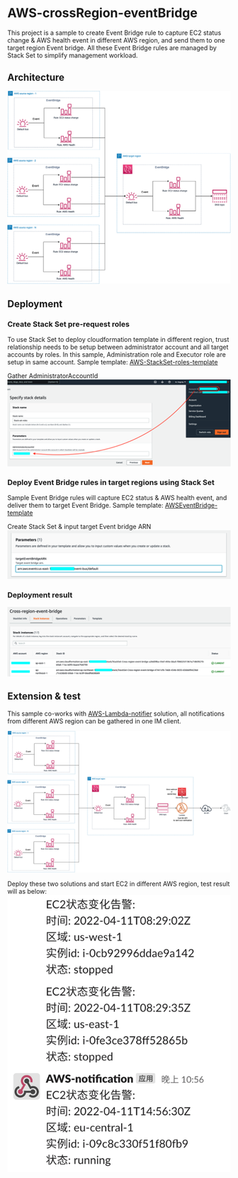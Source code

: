 # AWS-crossRegion-eventBridge

This project is a sample to create Event Bridge rule to capture EC2 status change & AWS health event in different AWS region, and send them to one target region Event bridge. All these Event Bridge rules are managed by Stack Set to simplify management workload.

## Architecture 
![Architecture](images/architecture.png)

## Deployment

### Create Stack Set pre-request roles 
To use Stack Set to deploy cloudformation template in different region, trust relationship needs to be setup between administrator account and all target accounts by roles. In this sample, Administration role and Executor role are setup in same account. Sample template: [AWS-StackSet-roles-template](cloudformation/AWS-StackSet-roles-template.yml)

Gather AdministratorAccountId
![AdministratorAccountId](images/adminAccountId.png)

### Deploy Event Bridge rules in target regions using Stack Set
Sample Event Bridge rules will capture EC2 status & AWS health event, and deliver them to target Event Bridge. Sample template: [AWSEventBridge-template](cloudformation/AWSEventBridge-template.yaml)

Create Stack Set & input target Event bridge ARN
![EventBridgeARN](images/eventBridgeARN.png)

### Deployment result
![Result](images/result.png)

## Extension & test
This sample co-works with [AWS-Lambda-notifier](https://github.com/Chris-wa-He/AWS-Lambda-notifier) solution, all notifications from different AWS region can be gathered in one IM client.

![CrossRegionNotification](images/crossRegionNotification.png)

Deploy these two solutions and start EC2 in different AWS region, test result will as below:
![TestResult](images/testResult.png)